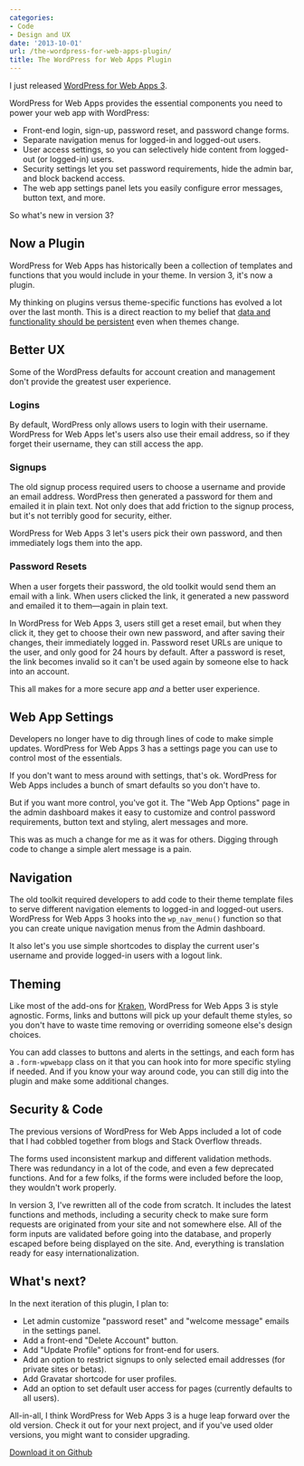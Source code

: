 ```yaml
---
categories:
- Code
- Design and UX
date: '2013-10-01'
url: /the-wordpress-for-web-apps-plugin/
title: The WordPress for Web Apps Plugin
---
```


I just released <a href="http://cferdinandi.github.io/web-app-starter-kit/">WordPress for Web Apps 3</a>.

WordPress for Web Apps provides the essential components you need to power your web app with WordPress:

<ul>
<li>Front-end login, sign-up, password reset, and password change forms.</li>
<li>Separate navigation menus for logged-in and logged-out users.</li>
<li>User access settings, so you can selectively hide content from logged-out (or logged-in) users.</li>
<li>Security settings let you set password requirements, hide the admin bar, and block backend access.</li>
<li>The web app settings panel lets you easily configure error messages, button text, and more.</li>
</ul>

<p>So what's new in version 3?
<!--more--></p>

<h2>Now a Plugin</h2>

WordPress for Web Apps has historically been a collection of templates and functions that you would include in your theme. In version 3, it's now a plugin.

My thinking on plugins versus theme-specific functions has evolved a lot over the last month. This is a direct reaction to my belief that <a href="https://gomakethings.com/wordpress-plugins-vs-functions/">data and functionality should be persistent</a> even when themes change.

<h2>Better UX</h2>

Some of the WordPress defaults for account creation and management don't provide the greatest user experience.

<h3>Logins</h3>

By default, WordPress only allows users to login with their username. WordPress for Web Apps let's users also use their email address, so if they forget their username, they can still access the app.

<h3>Signups</h3>

The old signup process required users to choose a username and provide an email address. WordPress then generated a password for them and emailed it in plain text. Not only does that add friction to the signup process, but it's not terribly good for security, either.

WordPress for Web Apps 3 let's users pick their own password, and then immediately logs them into the app.

<h3>Password Resets</h3>

When a user forgets their password, the old toolkit would send them an email with a link. When users clicked the link, it generated a new password and emailed it to them&mdash;again in plain text.

In WordPress for Web Apps 3, users still get a reset email, but when they click it, they get to choose their own new password, and after saving their changes, their immediately logged in. Password reset URLs are unique to the user, and only good for 24 hours by default. After a password is reset, the link becomes invalid so it can't be used again by someone else to hack into an account.

This all makes for a more secure app <em>and</em> a better user experience.

<h2>Web App Settings</h2>

Developers no longer have to dig through lines of code to make simple updates. WordPress for Web Apps 3 has a settings page you can use to control most of the essentials.

If you don't want to mess around with settings, that's ok. WordPress for Web Apps includes a bunch of smart defaults so you don't have to.

But if you want more control, you've got it. The "Web App Options" page in the admin dashboard makes it easy to customize and control password requirements, button text and styling, alert messages and more.

This was as much a change for me as it was for others. Digging through code to change a simple alert message is a pain.

<h2>Navigation</h2>

The old toolkit required developers to add code to their theme template files to serve different navigation elements to logged-in and logged-out users. WordPress for Web Apps 3 hooks into the <code>wp_nav_menu()</code> function so that you can create unique navigation menus from the Admin dashboard.

It also let's you use simple shortcodes to display the current user's username and provide logged-in users with a logout link.

<h2>Theming</h2>

Like most of the add-ons for <a href="http://cferdinandi.github.io/kraken/">Kraken</a>, WordPress for Web Apps 3 is style agnostic. Forms, links and buttons will pick up your default theme styles, so you don't have to waste time removing or overriding someone else's design choices.

You can add classes to buttons and alerts in the settings, and each form has a <code>.form-wpwebapp</code> class on it that you can hook into for more specific styling if needed. And if you know your way around code, you can still dig into the plugin and make some additional changes.

<h2>Security &amp; Code</h2>

The previous versions of WordPress for Web Apps included a lot of code that I had cobbled together from blogs and Stack Overflow threads.

The forms used inconsistent markup and different validation methods. There was redundancy in a lot of the code, and even a few deprecated functions. And for a few folks, if the forms were included before the loop, they wouldn't work properly.

In version 3, I've rewritten all of the code from scratch. It includes the latest functions and methods, including a security check to make sure form requests are originated from your site and not somewhere else. All of the form inputs are validated before going into the database, and properly escaped before being displayed on the site. And, everything is translation ready for easy internationalization.

<h2>What's next?</h2>

In the next iteration of this plugin, I plan to:

<ul>
<li>Let admin customize "password reset" and "welcome message" emails in the settings panel.</li>
<li>Add a front-end "Delete Account" button.</li>
<li>Add "Update Profile" options for front-end for users.</li>
<li>Add an option to restrict signups to only selected email addresses (for private sites or betas).</li>
<li>Add Gravatar shortcode for user profiles.</li>
<li>Add an option to set default user access for pages (currently defaults to all users).</li>
</ul>

All-in-all, I think WordPress for Web Apps 3 is a huge leap forward over the old version. Check it out for your next project, and if you've used older versions, you might want to consider upgrading.

<a class="btn" href="http://cferdinandi.github.io/web-app-starter-kit/">Download it on Github</a>
